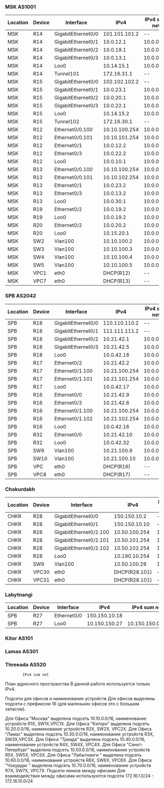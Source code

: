 ### MSK AS1001 ###

| Location  | Device | Interface  |  IPv4  | IPv4 sum net |
| ------------- | ------------- | ------------- | ------------- | ------------- |
| MSK  | R14  | GigabitEthernet0/0  | 101.101.101.2  | -- |
| MSK  | R14  | GigabitEthernet0/1  | 10.0.12.1  |10.0.0.0/8 |
| MSK  | R14  | GigabitEthernet0/2  | 10.0.19.1  | 10.0.0.0/8 |
| MSK  | R14  | GigabitEthernet0/3  | 10.0.13.1  |10.0.0.0/8 |
| MSK  | R14  | Loo0  | 10.14.15.1   | 10.0.0.0/8 |
| MSK  | R14  | Tunnel101  | 172.16.31.1   | -- |
| MSK  | R15  | GigabitEthernet0/0  | 102.102.102.2  | -- |
| MSK  | R15  | GigabitEthernet0/1  | 10.0.23.1  | 10.0.0.0/8|
| MSK  | R15  | GigabitEthernet0/2  | 10.0.20.1  |10.0.0.0/8 |
| MSK  | R15  | GigabitEthernet0/3  | 10.0.22.1  | 10.0.0.0/8 |
| MSK  | R15  | Loo0  | 10.14.15.2   | 10.0.0.0/8 |
| MSK  | R15  | Tunnel102  | 172.16.30.1   | -- |
| MSK  | R12  | Ethernet0/0.100              | 10.10.100.254     | 10.0.0.0/8 |
| MSK  | R12  | Ethernet0/0.101  | 10.10.101.254     | 10.0.0.0/8 |
| MSK  | R12  | Ethernet0/1  | 10.0.12.2         | 10.0.0.0/8 |
| MSK  | R12  | Ethernet0/3   | 10.0.22.2         | 10.0.0.0/8 |
| MSK  | R12  | Loo0  | 10.0.10.1         | 10.0.0.0/8 |
| MSK  | R13 | Ethernet0/0.100              | 10.10.100.254    | 10.0.0.0/8 |
| MSK  | R13  | Ethernet0/0.101  | 10.10.102.254       | 10.0.0.0/8 |
| MSK  | R13  | Ethernet0/1  | 10.0.23.2               | 10.0.0.0/8 |
| MSK  | R13  | Ethernet0/3   | 10.0.13.2               | 10.0.0.0/8 |
| MSK  | R13  | Loo0  | 10.0.30.1              | 10.0.0.0/8 |
| MSK  | R19  | Ethernet0/2  | 10.0.19.2        | 10.0.0.0/8 |
| MSK  | R19  | Loo0  | 10.0.19.2               | 10.0.0.0/8 |
| MSK  | R20  | Ethernet0/2   | 10.0.20.2              | 10.0.0.0/8 |
| MSK  | R20  | Loo0  | 10.15.20.1              | 10.0.0.0/8 |
| MSK  | SW2  | Vlan100  | 10.10.100.2  | 10.0.0.0/8 |
| MSK  | SW3  | Vlan100  | 10.10.100.3  |10.0.0.0/8 |
| MSK  | SW4  | Vlan100  | 10.10.100.4  | 10.0.0.0/8 |
| MSK  | SW5  | Vlan100  |10.10.100.5  | 10.0.0.0/8 |
| MSK  | VPC1  | eth0  | DHCP(R12)  | -- |
| MSK  | VPC7  | eth0  | DHCP(R13)  | -- |

### SPB AS2042 ###

| Location  | Device | Interface  |  IPv4  | IPv4 sum net |
| ------------- | ------------- | ------------- | ------------- | ------------- |
| SPB  | R18  | GigabitEthernet0/0  | 110.110.110.2  | -- |
| SPB  | R18  | GigabitEthernet0/1  | 111.111.111.2  | -- |
| SPB  | R18  | GigabitEthernet0/2  | 10.21.42.1  | 10.0.0.0/8 |
| SPB  | R18  | GigabitEthernet0/3  | 10.21.42.5   | 10.0.0.0/8 |
| SPB  | R18  | Loo0  | 10.0.42.18  | 10.0.0.0/8 |
| SPB  | R17 | Ethernet0/2  | 10.21.42.2   | 10.0.0.0/8 |
| SPB  | R17 | Ethernet0/1.100  |  10.21.100.254  | 10.0.0.0/8 |
| SPB  | R17 | Ethernet0/1.101  |  10.21.101.254  | 10.0.0.0/8 |
| SPB  | R17  | Loo0  | 10.0.42.17   | 10.0.0.0/8 |
| SPB  | R16 | Ethernet0/0 | 10.21.42.9  | 10.0.0.0/8 |
| SPB  | R16 | Ethernet0/3 | 10.21.42.6  | 10.0.0.0/8 |
| SPB  | R16 | Ethernet0/1.100 | 10.21.100.254 | 10.0.0.0/8 |
| SPB  | R16 | Ethernet0/1.102 | 10.21.102.254 | 10.0.0.0/8 |
| SPB  | R16  | Loo0  | 10.0.42.16   | 10.0.0.0/8 |
| SPB  | R32 | Ethernet0/0      |          10.21.42.10  | 10.0.0.0/8 |
| SPB  | R32  | Loo0  | 10.0.42.32   | 10.0.0.0/8 |
| SPB  | SW9  | Vlan100  | 10.21.100.9  | 10.0.0.0/8 |
| SPB  | SW10  | Vlan100  | 10.21.100.10  |10.0.0.0/8 |
| SPB  | VPC  | eth0  | DHCP(R16)  | -- |
| SPB  | VPC8  | eth0  | DHCP(R17)  | -- |

### Chokurdakh ###

| Location  | Device | Interface  |  IPv4  | IPv4 sum net |
| ------------- | ------------- | ------------- | ------------- | ------------- |
| CHKR  | R28  | GigabitEthernet0/0  | 150.150.10.2  | -- |
| CHKR   | R28   | GigabitEthernet0/1  | 150.150.10.10  | -- |
| CHKR   | R28   | GigabitEthernet0/2.100  | 10.50.100.254  | 10.0.0.0/8 |
| CHKR   | R28   | GigabitEthernet0/2.101  | 10.50.101.254  | 10.0.0.0/8 |
| CHKR   | R28   | GigabitEthernet0/2.102 | 10.50.102.254  | 10.0.0.0/8 |
| CHKR   | R28  | Loo0  | 10.190.10.254  | 10.0.0.0/8 |
| CHKR  | SW9  | Vlan100  | 10.50.100.29  | 10.0.0.0/8 |
| CHKR  | VPC30  | eth0  | DHCP(R28.101)  | -- |
| CHKR  | VPC31 | eth0  | DHCP(R28.101)  | -- |


### Labytnangi ###

| Location  | Device | Interface  |  IPv4  | IPv4 sum net |
| ------------- | ------------- | ------------- | ------------- | ------------- |
| SPB  | R27 | Ethernet0/0      |          150.150.10.18  | |
| SPB  | R27  | Loo0  | 10.150.150.27   | 10.150.150.0/25 |

### Kitor AS101 ###

### Lamas AS301 ###

### Threeada AS520 ###


			IPv4 sum net

План адресного пространства
В данной работе используется только IPv4.

Подсети для офисов и наименование устройств
Для офисов выделены подсети с префиксом 16 (для маленьких офисов это с большим запасом).

Для Офиса "Москва" выделена подсеть 10.10.0.0/16, наименование устройств R1X, SW1X,VPC1X.
Для Офиса "Киторн" выделена подсеть 10.20.0.0/16, наименование устройств R2X, SW2X, VPC2X.
Для Офиса "Ламас" выделена подсеть 10.30.0.0/16, наименование устройств R3X, SW3X,VPC3X.
Для Офиса "Триада" выделена подсеть 10.40.0.0/16, наименование устройств R4X, SW4X, VPC4X.
Для Офиса "Санкт-Петербург" выделена подсеть 10.50.0.0/16, наименование устройств R5X, SW5X, VPC5X.
Для Офиса "Лабытнанги " выделена подсеть 10.60.0.0/16, наименование устройств R6X, SW6X, VPC6X.
Для Офиса "Чокурдак " выделена подсеть 10.70.0.0/16, наименование устройств R7X, SW7X, VPC7X.
Подсети линков между офисами
Для взаимодействия между офисами используются подсети 172.16.1.0/24 - 172.16.10.0/24
